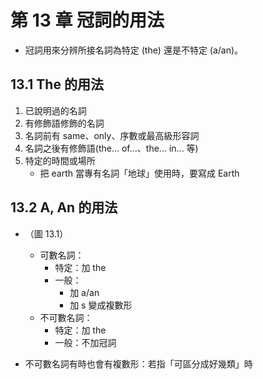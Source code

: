 # 第 13 章 冠詞的用法

* 冠詞用來分辨所接名詞為特定 (the) 還是不特定 (a/an)。

## 13.1 The 的用法

1. 已說明過的名詞
2. 有修飾語修飾的名詞
  1. 名詞前有 same、only、序數或最高級形容詞
  2. 名詞之後有修飾語(the... of...、the... in... 等)
  3. 特定的時間或場所
     * 把 earth 當專有名詞「地球」使用時，要寫成 Earth

## 13.2 A, An 的用法

* （圖 13.1）
  * 可數名詞：
     * 特定：加 the
     * 一般：
        * 加 a/an
        * 加 s 變成複數形
  * 不可數名詞：
     * 特定：加 the
     * 一般：不加冠詞

* 不可數名詞有時也會有複數形：若指「可區分成好幾類」時
